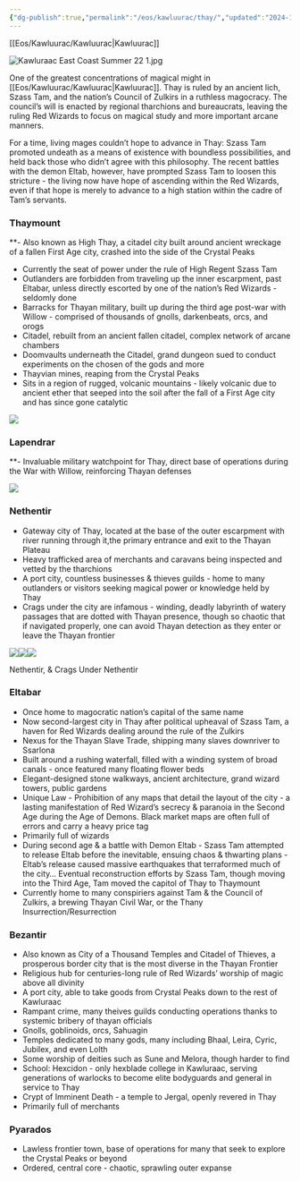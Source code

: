 ```yaml
---
{"dg-publish":true,"permalink":"/eos/kawluurac/thay/","updated":"2024-12-24T21:23:38.294-05:00"}
---
```


[[Eos/Kawluurac/Kawluurac\|Kawluurac]]

![Kawluraac East Coast Summer 22 1.jpg](/img/user/Images/Kawluraac%20East%20Coast%20Summer%2022%201.jpg)

One of the greatest concentrations of magical might in [[Eos/Kawluurac/Kawluurac\|Kawluurac]]. Thay is ruled by an ancient lich, Szass Tam, and the nation’s Council of Zulkirs in a ruthless magocracy. The council’s will is enacted by regional tharchions and bureaucrats, leaving the ruling Red Wizards to focus on magical study and more important arcane manners. 

For a time, living mages couldn’t hope to advance in Thay: Szass Tam promoted undeath as a means of existence with boundless possibilities, and held back those who didn’t agree with this philosophy. The recent battles with the demon Eltab, however, have prompted Szass Tam to loosen this stricture - the living now have hope of ascending within the Red Wizards, even if that hope is merely to advance to a high station within the cadre of Tam’s servants.

### Thaymount
**- Also known as High Thay, a citadel city built around ancient wreckage of a fallen First Age city, crashed into the side of the Crystal Peaks
- Currently the seat of power under the rule of High Regent Szass Tam
- Outlanders are forbidden from traveling up the inner escarpment, past Eltabar, unless directly escorted by one of the nation’s Red Wizards - seldomly done
- Barracks for Thayan military, built up during the third age post-war with Willow - comprised of thousands of gnolls, darkenbeats, orcs, and orogs
- Citadel, rebuilt from an ancient fallen citadel, complex network of arcane chambers
- Doomvaults underneath the Citadel, grand dungeon sued to conduct experiments on the chosen of the gods and more
- Thayvian mines, reaping from the Crystal Peaks 
- Sits in a region of rugged, volcanic mountains - likely volcanic due to ancient ether that seeped into the soil after the fall of a First Age city and has since gone catalytic 

![](https://lh7-us.googleusercontent.com/b_PcoqKNEww4DHTwnCna1mUEvVNZfmhPaUQHE96gLDvOciO8ioQmAhwikKJmWZaTdPfvBh5iqYUgg2YaolRiMwMpPQ3MHNTDuC99TSI103aAnX9EiEl-Z2z4ajgfO6sDH3Pk1dQFcBOd6QIdItNXAw)

### Lapendrar
**- Invaluable military watchpoint for Thay, direct base of operations during the War with Willow, reinforcing Thayan defenses 
    

![](https://lh7-us.googleusercontent.com/T1lNXmFock1yE-Wo_fj9s87J1Kn2IM1hyaBZuwHTejJ4-zZ6inOLtSJaIwZyDsIhdnWAF0puFDYppxrguTmlMuuU-rKPTmj8MwtVYmnNn7HnL-RyIEEj46jTtOzvY6NcfDL-Tkan0XCtKLEFjLacTw)

### Nethentir

- Gateway city of Thay, located at the base of the outer escarpment with river running through it,the primary entrance and exit to the Thayan Plateau
- Heavy trafficked area of merchants and caravans being inspected and vetted by the tharchions 
- A port city, countless businesses & thieves guilds - home to many outlanders or visitors seeking magical power or knowledge held by Thay 
- Crags under the city are infamous - winding, deadly labyrinth of watery passages that are dotted with Thayan presence, though so chaotic that if navigated properly, one can avoid Thayan detection as they enter or leave the Thayan frontier 

![](https://lh7-us.googleusercontent.com/hLAVRT19myC9FkPXM5JZkZRj_Yue64zy1Qlj8ucJJRKjQoHBqKUYxibIrTzLT51TP1EcbCHv2f-sagXf-PiUryKS6n6av2sIeSTJiRJ1jm0jQ8F01_luCGtTjB6YRoN42dfocSxn5d-qYlbxMcEIsw)![](https://lh7-us.googleusercontent.com/PzXZ_bJJofG8LEeJ6n_rdqLyKtVPhpLCsgHQwAQ0OOYmKG2I69SWdbVXbpC_oI1ubhWlAD_DezndibLzEJ4uVlX-cxBYpR_vFN3F0cNZA2Md6ZXg8XihqO98mKvLKpFq8HRfApvj75yje41wP7V9Dw)![](https://lh7-us.googleusercontent.com/4UZv35IZqqxYzxhpn9Eb4_ev2woCrEdsCxxroHSqZcyAbY7NS3xW3AsbkYILU1w0ckKAM_PC-Eh3TOKY9h2fqJunvXzxjzDLb7zYK1rP0hoibPKo93edLWZKGrki739dKWB7rxN7j5yxO6koXWD88g)

Nethentir, & Crags Under Nethentir

### Eltabar

- Once home to magocratic nation’s capital of the same name
- Now second-largest city in Thay after political upheaval of Szass Tam, a haven for Red Wizards dealing around the rule of the Zulkirs
- Nexus for the Thayan Slave Trade, shipping many slaves downriver to Ssarlona
- Built around a rushing waterfall, filled with a winding system of broad canals - once featured many floating flower beds
- Elegant-designed stone walkways, ancient architecture, grand wizard towers, public gardens
- Unique Law - Prohibition of any maps that detail the layout of the city - a lasting manifestation of Red Wizard’s secrecy & paranoia in the Second Age during the Age of Demons. Black market maps are often full of errors and carry a heavy price tag 
- Primarily full of wizards
- During second age & a battle with Demon Eltab - Szass Tam attempted to release Eltab before the inevitable, ensuing chaos & thwarting plans - Eltab’s release caused massive earthquakes that terraformed much of the city… Eventual reconstruction efforts by Szass Tam, though moving into the Third Age, Tam moved the capitol of Thay to Thaymount 
- Currently home to many conspiriers against Tam & the Council of Zulkirs, a brewing Thayan Civil War, or the Thany Insurrection/Resurrection

### Bezantir
- Also known as City of a Thousand Temples and Citadel of Thieves, a prosperous border city that is the most diverse in the Thayan Frontier
- Religious hub for centuries-long rule of Red Wizards’ worship of magic above all divinity
- A port city, able to take goods from Crystal Peaks down to the rest of Kawluraac
- Rampant crime, many theives guilds conducting operations thanks to systemic bribery of thayan officials 
- Gnolls, goblinoids, orcs, Sahuagin
- Temples dedicated to many gods, many including Bhaal, Leira, Cyric, Jubilex, and even Lolth
- Some worship of deities such as Sune and Melora, though harder to find
- School: Hexcidon - only hexblade college in Kawluraac, serving generations of warlocks to become elite bodyguards and general in service to Thay
- Crypt of Imminent Death - a temple to Jergal, openly revered in Thay
-   Primarily full of merchants

### Pyarados

- Lawless frontier town, base of operations for many that seek to explore the Crystal Peaks or beyond 
- Ordered, central core - chaotic, sprawling outer expanse
